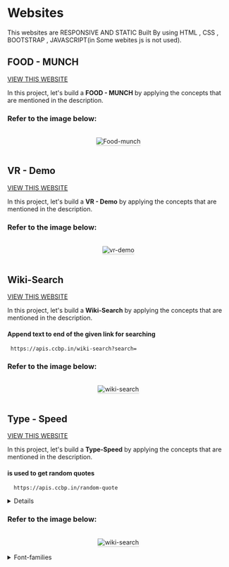 # Websites
This websites are RESPONSIVE AND STATIC  Built By using HTML , CSS , BOOTSTRAP , JAVASCRIPT(in Some webites js is not used).

## FOOD - MUNCH
[VIEW THIS WEBSITE](https://hari09foodmuch.ccbp.tech/)

In this project, let's build a **FOOD - MUNCH** by applying the concepts that are mentioned in the description.

### Refer to the image below:

<br/>
<div style="text-align: center;">
    <img src="https://res.cloudinary.com/harikrishnar/image/upload/v1679823294/Food_-_Munch_elfofj.png" alt="Food-munch" style="max-width:70%;box-shadow:0 2.8px 2.2px rgba(0, 0, 0, 0.12)">
</div>
<br/>







## VR - Demo
[VIEW THIS WEBSITE](https://hari09vrdemo.ccbp.tech/)

In this project, let's build a **VR - Demo** by applying the concepts that are mentioned in the description.

### Refer to the image below:

<br/>
<div style="text-align: center;">
    <img src="https://res.cloudinary.com/harikrishnar/image/upload/v1679825324/VR_-_KIT_1_mzqxzr.jpg" alt="vr-demo" style="max-width:70%;box-shadow:0 2.8px 2.2px rgba(0, 0, 0, 0.12)">
</div>
<br/>   



## Wiki-Search
[VIEW THIS WEBSITE](https://hari09wikipedia.ccbp.tech/)

In this project, let's build a **Wiki-Search** by applying the concepts that are mentioned in the description.

#### Append text to end  of the given link  for searching
```text
 https://apis.ccbp.in/wiki-search?search=
```
  

### Refer to the image below:

<br/>
<div style="text-align: center;">
    <img src="https://res.cloudinary.com/harikrishnar/image/upload/v1680018352/wikipedia_rjjlpy.png" alt="wiki-search" style="max-width:70%;box-shadow:0 2.8px 2.2px rgba(0, 0, 0, 0.12)">
</div>
<br/>   





## Type - Speed
[VIEW THIS WEBSITE](https://hari09typespeed.ccbp.tech/)

In this project, let's build a **Type-Speed** by applying the concepts that are mentioned in the description.


 #### is used to get random quotes      
```text
  https://apis.ccbp.in/random-quote
```

<details>
    Fetch API is used to fetch resources from above api    
    Once the resource is obtained , it is updated on UI using JS    
 </details>

  
 

### Refer to the image below:

<br/>
<div style="text-align: center;">
    <img src="https://res.cloudinary.com/harikrishnar/image/upload/v1680022640/type-speed_rdkk8k.png" alt="wiki-search" style="max-width:70%;box-shadow:0 2.8px 2.2px rgba(0, 0, 0, 0.12)">
</div>
<br/>   
<details>
<summary>Font-families</summary>

- Roboto

</details>


